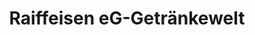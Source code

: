 ---
title: "Raiffeisen eG-Getränkewelt"
url: /bottrop/raiffeisen-eg-getraenkewelt/
shop: Getränke
---
